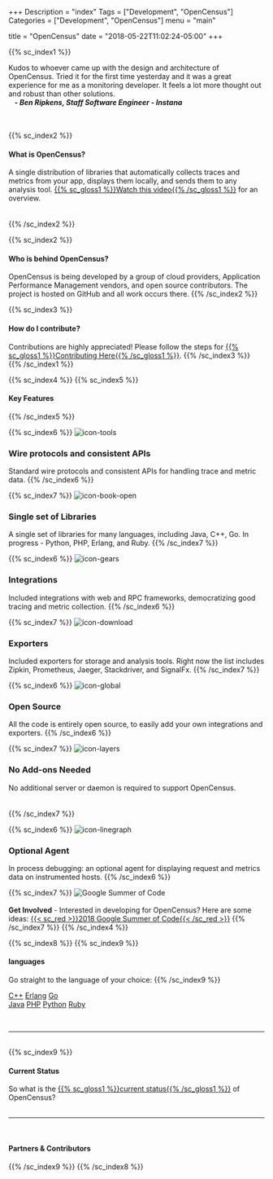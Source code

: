 +++
Description = "index"
Tags = ["Development", "OpenCensus"]
Categories = ["Development", "OpenCensus"]
menu = "main"

title = "OpenCensus"
date = "2018-05-22T11:02:24-05:00"
+++

{{% sc_index1 %}}

<i class="fa fa fa-quote-left" style="color:#C1272D"></i> Kudos to whoever came up with the design and architecture of OpenCensus. Tried it for the first time yesterday and it was a great experience for me as a monitoring developer. It feels a lot more thought out and robust than other solutions. <i class="fa fa fa-quote-right" style="color:#C1272D"></i>  
&nbsp;&nbsp; ***- Ben Ripkens, Staff Software Engineer - Instana***  
&nbsp;  
&nbsp;  

{{% sc_index2 %}}
#### What is OpenCensus?
A single distribution of libraries that automatically collects traces and metrics from your app, displays them locally, and sends them to any analysis tool. [{{% sc_gloss1 %}}Watch this video{{% /sc_gloss1 %}}](https://storage.googleapis.com/opencensusio/OpenCensusVideo.mp4) for an overview.  
&nbsp;  
&nbsp;  
{{% /sc_index2 %}}  

{{% sc_index2 %}}
#### Who is behind OpenCensus?
OpenCensus is being developed by a group of cloud providers, Application Performance Management vendors, and open source contributors. The project is hosted on GitHub and all work occurs there.
{{% /sc_index2 %}}

{{% sc_index3 %}}
#### How do I contribute?
Contributions are highly appreciated! Please follow the steps for [{{% sc_gloss1 %}}Contributing Here{{% /sc_gloss1 %}}](./community/index.html).
{{% /sc_index3 %}}
{{% /sc_index1 %}}

{{% sc_index4 %}}
{{% sc_index5 %}}
#### Key Features
{{% /sc_index5 %}}

{{% sc_index6 %}}
![icon-tools](./img/icon-tools.svg)
### Wire protocols and consistent APIs 
Standard wire protocols and consistent APIs for handling trace and metric data.
{{% /sc_index6 %}}

{{% sc_index7 %}}
![icon-book-open](./img/icon-book-open.svg)
### Single set of Libraries
A single set of libraries for many languages, including Java, C++, Go. In progress - Python, PHP, Erlang, and Ruby.
{{% /sc_index7 %}}

{{% sc_index6 %}}
![icon-gears](./img/icon-gears.svg)
### Integrations
Included integrations with web and RPC frameworks, democratizing good tracing and metric collection.
{{% /sc_index6 %}}

{{% sc_index7 %}}
![icon-download](./img/icon-download.svg)
### Exporters
Included exporters for storage and analysis tools. Right now the list includes Zipkin, Prometheus, Jaeger, Stackdriver, and SignalFx.
{{% /sc_index7 %}}

{{% sc_index6 %}}
![icon-global](./img/icon-global.svg)
### Open Source
All the code is entirely open source, to easily add your own integrations and exporters.
{{% /sc_index6 %}}

{{% sc_index7 %}}
![icon-layers](./img/icon-layers.svg)
### No Add-ons Needed
No additional server or daemon is required to support OpenCensus.  
&nbsp;  
&nbsp;  
{{% /sc_index7 %}}

{{% sc_index6 %}}
![icon-linegraph](./img/icon-linegraph.svg)
### Optional Agent
In process debugging: an optional agent for displaying request and metrics data on instrumented hosts.
{{% /sc_index6 %}}

{{% sc_index7 %}}
![Google Summer of Code](./img/summerOfCode.png)  
&nbsp;  
**Get Involved** - Interested in developing for OpenCensus? Here are some ideas: [{{< sc_red >}}2018 Google Summer of Code{{< /sc_red >}}](https://storage.googleapis.com/summer-of-code/OpenCensusIdeasList.pdf)
{{% /sc_index7 %}}
{{% /sc_index4 %}}

{{% sc_index8 %}}
{{% sc_index9 %}}
#### languages
Go straight to the language of your choice:
{{% /sc_index9 %}}


<div class="button-group filter-work">
  <a href="./cpp/index.html" class="btn">C++</a>
  <a href="./erlang/index.html" class="btn">Erlang</a>
  <a href="./go/index.html" class="btn">Go</a>
</div>
<div class="button-group filter-work">
  <a href="./java/index.html" class="btn">Java</a>
  <a href="./php/index.html" class="btn">PHP</a>
  <a href="./python/index.html" class="btn">Python</a>
  <a href="./ruby/index.html" class="btn">Ruby</a>
</div>

&nbsp;  

---
&nbsp;  
{{% sc_index9 %}}
#### Current Status
So what is the [{{% sc_gloss1 %}}current status{{% /sc_gloss1 %}}](./roadmap/index.html) of OpenCensus?  
&nbsp;  

---  
&nbsp;  

#### Partners & Contributors
{{% /sc_index9 %}}
{{% /sc_index8 %}}
